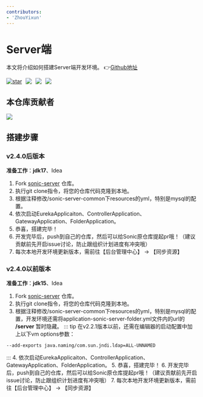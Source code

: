 ```yaml
---
contributors:
- 'ZhouYixun'
---
```


# Server端

本文将介绍如何搭建Server端开发环境。 👉[Github地址](https://github.com/SonicCloudOrg/sonic-server)

<div style="display: flex">
<a href='https://gitee.com/sonic-cloud/sonic-server/stargazers'><img src='https://gitee.com/sonic-cloud/sonic-server/badge/star.svg?theme=gvp' alt='star'></a>
<img style="margin-left: 10px" src="https://img.shields.io/github/stars/SonicCloudOrg/sonic-server?style=social"><img style="margin-left: 10px" src="https://img.shields.io/github/forks/SonicCloudOrg/sonic-server?style=social">
<img style="margin-left:10px" src="https://img.shields.io/github/downloads/SonicCloudOrg/sonic-server/total">
</div>

## 本仓库贡献者

<a href="https://github.com/SonicCloudOrg/sonic-server/graphs/contributors">
  <img src="https://contrib.rocks/image?repo=SonicCloudOrg/sonic-server" />
</a>

## 搭建步骤

### v2.4.0后版本

**准备工作**：**jdk17**、Idea

1. Fork [sonic-server](https://github.com/SonicCloudOrg/sonic-server) 仓库。
2. 执行git clone指令，将您的仓库代码克隆到本地。
3. 根据注释修改/sonic-server-common下resources的yml，特别是mysql的配置。
4. 依次启动EurekaApplicaiton、ControllerApplication、GatewayApplication、FolderApplication。
5. 恭喜，搭建完毕！
6. 开发完毕后，push到自己的仓库，然后可以给Sonic原仓库提起pr哦！（建议贡献前先开启issue讨论，防止跟组织计划进度有冲突哦）
7. 每次本地开发环境更新版本，需前往【后台管理中心】 -> 【同步资源】

### v2.4.0以前版本

**准备工作**：**jdk15**、Idea

1. Fork [sonic-server](https://github.com/SonicCloudOrg/sonic-server) 仓库。
2. 执行git clone指令，将您的仓库代码克隆到本地。
3. 根据注释修改/sonic-server-common下resources的yml，特别是mysql的配置，开发环境还需将application-sonic-server-folder.yml文件内的url的 **/server** 暂时隐藏。
::: tip 在v2.2.1版本以前，还需在编辑器的启动配置中加上以下vm options参数：
```
--add-exports java.naming/com.sun.jndi.ldap=ALL-UNNAMED
```
:::
4. 依次启动EurekaApplicaiton、ControllerApplication、GatewayApplication、FolderApplication。
5. 恭喜，搭建完毕！
6. 开发完毕后，push到自己的仓库，然后可以给Sonic原仓库提起pr哦！（建议贡献前先开启issue讨论，防止跟组织计划进度有冲突哦）
7. 每次本地开发环境更新版本，需前往【后台管理中心】 -> 【同步资源】
